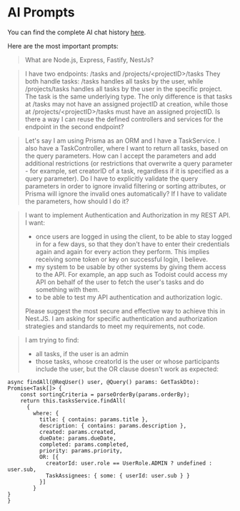 # AI Prompts
You can find the complete AI chat history [here](https://chatgpt.com/share/67981262-7ecc-8008-b2a3-a6a3e0a96781).

Here are the most important prompts:
> What are Node.js, Express, Fastify, NestJs?

> I have two endpoints:
/tasks
and 
/projects/\<projectID>/tasks
They both handle tasks: /tasks handles all tasks by the user, while /projects/tasks handles all tasks by the user in the specific project. The task is the same underlying type. The only difference is that tasks at /tasks may not have an assigned projectID at creation, while those at /projects/\<projectID>/tasks must have an assigned projectID. Is there a way I can reuse the defined controllers and services for the endpoint in the second endpoint?

> Let's say I am using Prisma as an ORM and I have a TaskService. I also have a TaskController, where I want to return all tasks, based on the query parameters. How can I accept the parameters and add additional restrictions (or restrictions that overwrite a query parameter - for example, set creatorID of a task, regardless if it is specified as a query parameter). Do I have to explicitly validate the query parameters in order to ignore invalid filtering or sorting attributes, or Prisma will ignore the invalid ones automatically? If I have to validate the parameters, how should I do it?

> I want to implement Authentication and Authorization in my REST API. I want:
> - once users are logged in using the client, to be able to stay logged in for a few days, so that they don't have to enter their credentials again and again for every action they perform. This implies receiving some token or key on successful login, I believe.
>- my system to be usable by other systems by giving them access to the API. For example, an app such as Todoist could access my API on behalf of the user to fetch the user's tasks and do something with them. 
> - to be able to test my API authentication and authorization logic. 
> 
> Please suggest the most secure and effective way to achieve this in Nest.JS. I am asking for specific authentication and authorization strategies and standards to meet my requirements, not code. 

> I am trying to find:
> - all tasks, if the user is an admin
> - those tasks, whose creatorId is the user or whose participants include the user, but the OR clause doesn't work as expected:

>
```
async findAll(@ReqUser() user, @Query() params: GetTaskDto): Promise<Task[]> {
    const sortingCriteria = parseOrderBy(params.orderBy);
    return this.tasksService.findAll(
      {
        where: {
          title: { contains: params.title },
          description: { contains: params.description },
          created: params.created,
          dueDate: params.dueDate,
          completed: params.completed,
          priority: params.priority,
          OR: [{
            creatorId: user.role == UserRole.ADMIN ? undefined : user.sub,
            TaskAssignees: { some: { userId: user.sub } }
          }]
        }
}
}
```